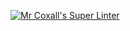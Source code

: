 [![Mr Coxall's Super Linter](https://github.comCS3U-Programming-TamerZ/Unit1-03-Python/workflows/Mr%20Coxall's%20Super%20Linter/badge.svg)](https://github.com/CS3U-Programming-TamerZ/Unit1-03-Python/actions/)
